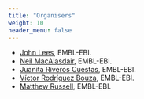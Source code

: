 ```yaml
---
title: "Organisers"
weight: 10
header_menu: false
---
```


- [John Lees](https://www.ebi.ac.uk/research/lees/), EMBL-EBI.
- [Neil MacAlasdair](https://www.ebi.ac.uk/people/person/neil-zhang-nian-zhong-macalasdair/), EMBL-EBI.
- [Juanita Riveros Cuestas](https://www.ebi.ac.uk/people/person/juanita-riveros/), EMBL-EBI.
- [Víctor Rodríguez Bouza](https://www.ebi.ac.uk/people/person/victor/), EMBL-EBI.
- [Matthew Russell](https://www.ebi.ac.uk/people/person/matthew-john-russell/), EMBL-EBI.
